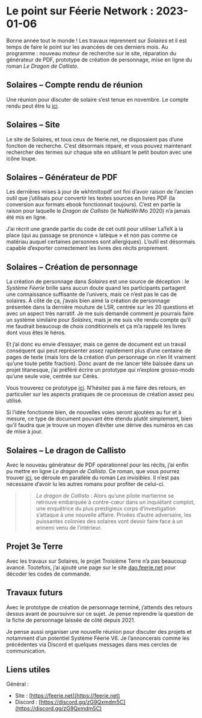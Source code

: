 # Le point sur Féerie Network : 2023-01-06

Bonne année tout le monde ! Les travaux reprennent sur *Solaires* et il est temps de faire le point sur les avancées de ces derniers mois. Au programme : nouveau moteur de recherche sur le site, réparation du générateur de PDF, prototype de création de personnage, mise en ligne du roman *Le Dragon de Callisto*.

## Solaires – Compte rendu de réunion

Une réunion pour discuter de solaire s’est tenue en novembre. Le compte rendu peut être lu [ici](https://feerie.net/news/reunion%20-%202022-11-20).

## Solaires – Site

Le site de Solaires, et tous ceux de féerie.net, ne disposaient pas d’une fonction de recherche. C’est désormais réparé, et vous pouvez maintenant rechercher des termes sur chaque site en utilisant le petit bouton avec une icône loupe.

## Solaires – Générateur de PDF

Les dernières mises à jour de wkhtmltopdf ont fini d’avoir raison de l’ancien outil que j’utilisais pour convertir les textes sources en livres PDF (la conversion aux formats ebook fonctionnait toujours). C’est en partie la raison pour laquelle le *Dragon de Callisto* (le NaNoWriMo 2020) n’a jamais été mis en ligne.

J’ai récrit une grande partie du code de cet outil pour utiliser LaTeX à la place (qui au passage se prononce « latèque » et non pas comme ce matériau auquel certaines personnes sont allergiques). L’outil est désormais capable d’exporter correctement les livres des récits proprement.

## Solaires – Création de personnage

La création de personnage dans *Solaires* est une source de déception : le *Système Féerie* brille sans aucun doute quand les participants partagent une connaissance suffisante de l’univers, mais ce n’est pas le cas de solaires. À côté de ça, j’avais bien aimé la création de personnage présentée dans la dernière mouture de L5R, centrée sur les 20 questions et avec un aspect très narratif. Je me suis demandé comment je pourrais faire un système similaire pour *Solaires*, mais je me suis vite rendu compte qu’il me faudrait beaucoup de choix conditionnels et ça m’a rappelé les livres dont vous êtes le héros.

Et j’ai donc eu envie d’essayer, mais ce genre de document est un travail conséquent qui peut représenter assez rapidement plus d’une centaine de pages de texte (mais lors de la création d’un personnage on n’en lit vraiment qu’une toute petite fraction). Donc avant de me lancer tête baissée dans un projet titanesque, j’ai préféré écrire un prototype qui n’explore grosso-modo qu’une seule voie, centrée sur Cérès.

Vous trouverez ce prototype [ici](illustrations/prototype_creation_personnage.pdf). N’hésitez pas à me faire des retours, en particulier sur les aspects pratiques de ce processus de création assez peu utilisé.

Si l’idée fonctionne bien, de nouvelles voies seront ajoutées au fur et à mesure, ce type de document pouvant être étendu plutôt simplement, bien qu’il faudra que je trouve un moyen d’éviter une dérive des numéros en cas de mise à jour.

## Solaires – Le dragon de Callisto

Avec le nouveau générateur de PDF opérationnel pour les récits, j’ai enfin pu mettre en ligne *Le dragon de Callisto*. Ce roman, que vous pourrez trouver [ici](https://solaires.feerie.net/M%C3%A9dias/R%C3%A9cits), se déroule en parallèle du roman *Les invisibles*. Il n’est pas nécessaire d’avoir lu les autres romans pour profiter de celui-ci.

>> *Le dragon de Callisto* : Alors qu’une pilote martienne se retrouve embarquée à contre-cœur dans un inquiétant complot, une enquêtrice du plus prestigieux corps d’investigation s’attaque à une nouvelle affaire. Privées d’autre adversaire, les puissantes colonies des solaires vont devoir faire face à un ennemi venu de l’intérieur.

## Projet 3e Terre

Avec les travaux sur Solaires, le projet Troisième Terre n’a pas beaucoup avancé. Toutefois, j’ai ajouté une page sur le site [dao.feerie.net](https://dao.feerie.net) pour décoder les codes de commande.

## Travaux futurs

Avec le prototype de création de personnage terminé, j’attends des retours dessus avant de poursuivre sur ce sujet. Je pense reprendre la question de la fiche de personnage laissée de côté depuis 2021.

Je pense aussi organiser une nouvelle réunion pour discuter des projets et notamment d’un potentiel Système Féerie V6. Je l’annoncerais comme les précédentes via Discord et quelques messages dans mes cercles de communication.

## Liens utiles

Général :
* Site : [https://feerie.net](https://feerie.net)
* Discord : [https://discord.gg/zG9Qxmdm5C](https://discord.gg/zG9Qxmdm5C)
